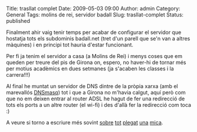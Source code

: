 Title: trasllat complet
Date: 2009-05-03 09:00
Author: admin
Category: General
Tags: molins de rei, servidor badall
Slug: trasllat-complet
Status: published

Finalment ahir vaig tenir temps per acabar de configurar el servidor que hostatja tots els subdominis badall.net (tret d'un parell que se'n van a altres màquines) i en principi tot hauria d'estar funcionant.

Per fi ja tenim el servidor a casa (a Molins de Rei) i menys coses que em queden per treure del pis de Girona on, espero, no haver-hi de tornar més per motius acadèmics en dues setmanes (ja s'acaben les classes i la carrera!!!)

Al final he muntat un servidor de DNS dintre de la pròpia xarxa (amb el marevallós [DNSmasq](http://en.wikipedia.org/wiki/Dnsmasq "Entrada a la Wikipedia anglesa sobre el servidor de DNS DNSMasq")) tot i que a Girona no m'havia calgut, aquí però com que no em deixen entrar al router ADSL he hagut de fer una redirecció de tots els ports a un altre router (el wi-fi) i des d'allà fer la redirecció com toca :)

A veure si torno a escriure més sovint [sobre](http://guifi.net "Pàgina web del projecte guifi.net") [tot](http://www.gnome.org "Pàgina web del projecte GNOME") [plegat](http://ca.wikipedia.org/wiki/Programari_lliure "Article de la Viquipedia sobre programari lliure") [una](http://www.udg.edu "Pàgina web de la universitat de Girona") [mica](http://www.openbravo.com "Lloc web de l'empresa Openbravo").
